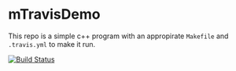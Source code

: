 # mTravisDemo
This repo is a simple c++ program with an appropirate `Makefile` and `.travis.yml` to make it run.


[![Build Status](https://travis-ci.org/sina-lib/mTravisDemo.svg?branch=master)](https://travis-ci.org/sina-lib/mTravisDemo)

